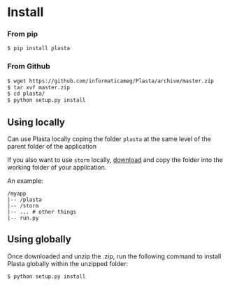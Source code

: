 # Install

### From pip
```sh
$ pip install plasta
```

### From Github

```sh
$ wget https://github.com/informaticameg/Plasta/archive/master.zip
$ tar xvf master.zip
$ cd plasta/
$ python setup.py install
```

## Using locally

Can use Plasta locally coping the folder `plasta` at the same level of the parent folder of the application

If you also want to use `storm` locally, [download](https://launchpad.net/storm/+download) and copy the folder into the working folder of your application.

An example:
```
/myapp
|-- /plasta
|-- /storm
|-- ... # other things
|-- run.py
```

## Using globally

Once downloaded and unzip the .zip, run the following command to install Plasta globally within the unzipped folder:

`$ python setup.py install`
